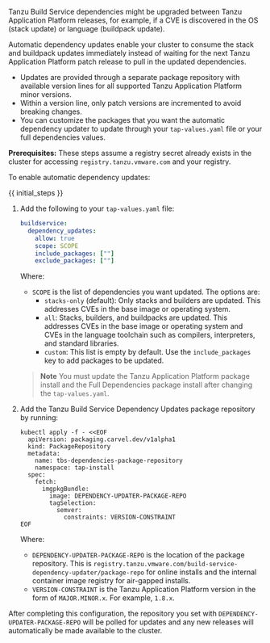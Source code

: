 Tanzu Build Service dependencies might be upgraded between Tanzu Application Platform
releases, for example, if a CVE is discovered in the OS (stack update) or language (buildpack update).

Automatic dependency updates enable your cluster to consume the stack and buildpack updates immediately
instead of waiting for the next Tanzu Application Platform patch release to pull in the updated
dependencies.

- Updates are provided through a separate package repository with available version lines for
all supported Tanzu Application Platform minor versions.
- Within a version line, only patch versions are incremented to avoid breaking changes.
- You can customize the packages that you want the automatic dependency updater to update through your
`tap-values.yaml` file or your full dependencies values.

**Prerequisites:** These steps assume a registry secret already exists in the cluster for accessing
`registry.tanzu.vmware.com` and your registry.

To enable automatic dependency updates:

{{ initial_steps }}

1. Add the following to your `tap-values.yaml` file:

    ```yaml
    buildservice:
      dependency_updates:
        allow: true
        scope: SCOPE
        include_packages: [""]
        exclude_packages: [""]
    ```

    Where:

    - `SCOPE` is the list of dependencies you want updated. The options are:
      - `stacks-only` (default): Only stacks and builders are updated. This addresses CVEs
        in the base image or operating system.
      - `all`: Stacks, builders, and buildpacks are updated. This addresses CVEs in the base
        image or operating system and CVEs in the language toolchain such as compilers,
        interpreters, and standard libraries.
      - `custom`: This list is empty by default. Use the `include_packages` key to add packages to
        be updated.

    > **Note** You must update the Tanzu Application Platform package install and the Full Dependencies
    > package install after changing the `tap-values.yaml`.

1. Add the Tanzu Build Service Dependency Updates package repository by running:

    ```console
    kubectl apply -f - <<EOF
      apiVersion: packaging.carvel.dev/v1alpha1
      kind: PackageRepository
      metadata:
        name: tbs-dependencies-package-repository
        namespace: tap-install
      spec:
        fetch:
          imgpkgBundle:
            image: DEPENDENCY-UPDATER-PACKAGE-REPO
            tagSelection:
              semver:
                constraints: VERSION-CONSTRAINT
    EOF
    ```

    Where:

    - `DEPENDENCY-UPDATER-PACKAGE-REPO` is the location of the package repository. This is
      `registry.tanzu.vmware.com/build-service-dependency-updater/package-repo` for online installs
      and the internal container image registry for air-gapped installs.
    - `VERSION-CONSTRAINT` is the Tanzu Application Platform version in the form of `MAJOR.MINOR.x`.
      For example, `1.8.x`.

After completing this configuration, the repository you set with `DEPENDENCY-UPDATER-PACKAGE-REPO` will be
polled for updates and any new releases will automatically be made available to the cluster.

